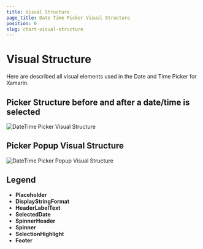 ```yaml
---
title: Visual Structure
page_title: Date Time Picker Visual Structure
position: 0
slug: chart-visual-structure
---
```


# Visual Structure

Here are described all visual elements used in the Date and Time Picker for Xamarin.

## Picker Structure before and after a date/time is selected

![DateTime Picker Visual Structure](images/datetime_picker_placeholder_display.png.png "Visual elements of RadChart control")

## Picker Popup Visual Structure

![DateTime Picker Popup Visual Structure](images/datetime_picker_structure.png.png "Visual elements of DateTime Picker Popup")

## Legend ##

- **Placeholder** 
- **DisplayStringFormat** 
- **HeaderLabelText**
- **SelectedDate**
- **SpinnerHeader** 
- **Spinner**
- **SelectionHighlight** 
- **Footer**